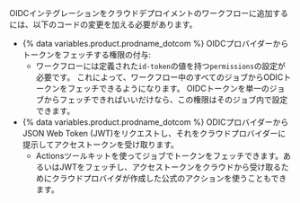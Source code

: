 OIDCインテグレーションをクラウドデプロイメントのワークフローに追加するには、以下のコードの変更を加える必要があります。

- {% data variables.product.prodname_dotcom %} OIDCプロバイダーからトークンをフェッチする権限の付与:
  - ワークフローには定義された`id-token`の値を持つ`permissions`の設定が必要です。 これによって、ワークフロー中のすべてのジョブからODICトークンをフェッチできるようになります。 OIDCトークンを単一のジョブからフェッチできればいいだけなら、この権限はそのジョブ内で設定できます。
- {% data variables.product.prodname_dotcom %} ODICプロバイダーからJSON Web Token (JWT)をリクエストし、それをクラウドプロバイダーに提示してアクセストークンを受け取ります。
  - Actionsツールキットを使ってジョブでトークンをフェッチできます。あるいはJWTをフェッチし、アクセストークンをクラウドから受け取るためにクラウドプロバイダが作成した公式のアクションを使うこともできます。
